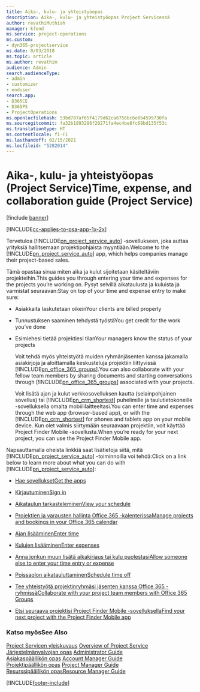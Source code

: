 ```yaml
---
title: Aika-, kulu- ja yhteistyöopas
description: Aika-, kulu- ja yhteistyöopas Project Servicessä
author: revathiMuthiah
manager: kfend
ms.service: project-operations
ms.custom:
- dyn365-projectservice
ms.date: 8/03/2018
ms.topic: article
ms.author: revathim
audience: Admin
search.audienceType:
- admin
- customizer
- enduser
search.app:
- D365CE
- D365PS
- ProjectOperations
ms.openlocfilehash: 53bd787af65f4179d62ca6756bc6e8b4599730fa
ms.sourcegitcommit: fa32b1893286f20271fa4ec4be8fc68bd135f53c
ms.translationtype: HT
ms.contentlocale: fi-FI
ms.lasthandoff: 02/15/2021
ms.locfileid: "5282014"
---
```

# <a name="time-expense-and-collaboration-guide-project-service"></a><span data-ttu-id="d5da6-103">Aika-, kulu- ja yhteistyöopas (Project Service)</span><span class="sxs-lookup"><span data-stu-id="d5da6-103">Time, expense, and collaboration guide (Project Service)</span></span>

[!include [banner](../includes/psa-now-project-operations.md)]

[!INCLUDE[cc-applies-to-psa-app-1x-2x](../includes/cc-applies-to-psa-app-1x-2x.md)]

<span data-ttu-id="d5da6-104">Tervetuloa [!INCLUDE[pn_project_service_auto](../includes/pn-project-service-auto.md)] -sovellukseen, joka auttaa yrityksiä hallitsemaan projektipohjaista myyntiään.</span><span class="sxs-lookup"><span data-stu-id="d5da6-104">Welcome to the [!INCLUDE[pn_project_service_auto](../includes/pn-project-service-auto.md)] app, which helps companies manage their project-based sales.</span></span> 
  
 <span data-ttu-id="d5da6-105">Tämä opastaa sinua miten aika ja kulut sijoitetaan käsiteltäviin projekteihin.</span><span class="sxs-lookup"><span data-stu-id="d5da6-105">This guides you through entering your time and expenses for the projects you’re working on.</span></span> <span data-ttu-id="d5da6-106">Pysyt selvillä aikataulusta ja kuluista ja varmistat seuraavan:</span><span class="sxs-lookup"><span data-stu-id="d5da6-106">Stay on top of your time and expense entry to make sure:</span></span>  
  
- <span data-ttu-id="d5da6-107">Asiakkaita laskutetaan oikein</span><span class="sxs-lookup"><span data-stu-id="d5da6-107">Your clients are billed properly</span></span>  
  
- <span data-ttu-id="d5da6-108">Tunnustuksen saaminen tehdystä työstä</span><span class="sxs-lookup"><span data-stu-id="d5da6-108">You get credit for the work you’ve done</span></span>  
  
- <span data-ttu-id="d5da6-109">Esimiehesi tietää projektiesi tilan</span><span class="sxs-lookup"><span data-stu-id="d5da6-109">Your managers know the status of your projects</span></span>  
  
  <span data-ttu-id="d5da6-110">Voit tehdä myös yhteistyötä muiden ryhmänjäsenten kanssa jakamalla asiakirjoja ja aloittamalla keskusteluja projektiin liittyvissä [!INCLUDE[pn_office_365_groups](../includes/pn-office-365-groups.md)].</span><span class="sxs-lookup"><span data-stu-id="d5da6-110">You can also collaborate with your fellow team members by sharing documents and starting conversations through [!INCLUDE[pn_office_365_groups](../includes/pn-office-365-groups.md)] associated with your projects.</span></span>  
  
  <span data-ttu-id="d5da6-111">Voit lisätä ajan ja kulut verkkosovelluksen kautta (selainpohjainen sovellus) tai [!INCLUDE[pn_crm_shortest](../includes/pn-crm-shortest.md)] puhelimille ja taulutietokoneille -sovelluksella omalta mobiililaitteeltasi.</span><span class="sxs-lookup"><span data-stu-id="d5da6-111">You can enter time and expenses through the web app (browser-based app), or with the [!INCLUDE[pn_crm_shortest](../includes/pn-crm-shortest.md)] for phones and tablets app on your mobile device.</span></span> <span data-ttu-id="d5da6-112">Kun olet valmis siirtymään seuraavaan projektiin, voit käyttää Project Finder Mobile -sovellusta.</span><span class="sxs-lookup"><span data-stu-id="d5da6-112">When you’re ready for your next project, you can use the Project Finder Mobile app.</span></span>  
  
<span data-ttu-id="d5da6-113">Napsauttamalla oheista linkkiä saat lisätietoja siitä, mitä [!INCLUDE[pn_project_service_auto](../includes/pn-project-service-auto.md)] -toiminnoilla voi tehdä:</span><span class="sxs-lookup"><span data-stu-id="d5da6-113">Click on a link below to learn more about what you can do with [!INCLUDE[pn_project_service_auto](../includes/pn-project-service-auto.md)]:</span></span>  
  
-   [<span data-ttu-id="d5da6-114">Hae sovellukset</span><span class="sxs-lookup"><span data-stu-id="d5da6-114">Get the apps</span></span>](../psa/get-apps.md)  
  
-   [<span data-ttu-id="d5da6-115">Kirjautuminen</span><span class="sxs-lookup"><span data-stu-id="d5da6-115">Sign in</span></span>](../psa/sign-in.md)  
  
-   [<span data-ttu-id="d5da6-116">Aikataulun tarkasteleminen</span><span class="sxs-lookup"><span data-stu-id="d5da6-116">View your schedule</span></span>](../psa/view-schedule.md)  
  
-   [<span data-ttu-id="d5da6-117">Projektien ja varausten hallinta Office 365 -kalenterissa</span><span class="sxs-lookup"><span data-stu-id="d5da6-117">Manage projects and bookings in your Office 365 calendar</span></span>](../psa/manage-project-bookings-office-365-calendar.md)  
  
-   [<span data-ttu-id="d5da6-118">Ajan lisääminen</span><span class="sxs-lookup"><span data-stu-id="d5da6-118">Enter time</span></span>](../psa/enter-time.md)  
  
-   [<span data-ttu-id="d5da6-119">Kulujen lisääminen</span><span class="sxs-lookup"><span data-stu-id="d5da6-119">Enter expenses</span></span>](../psa/enter-expenses.md)  
  
-   [<span data-ttu-id="d5da6-120">Anna jonkun muun lisätä aikakirjaus tai kulu puolestasi</span><span class="sxs-lookup"><span data-stu-id="d5da6-120">Allow someone else to enter your time entry or expense</span></span>](../psa/allow-someone-else-enter-time-entry-expense.md)  
  
-   [<span data-ttu-id="d5da6-121">Poissaolon aikatauluttaminen</span><span class="sxs-lookup"><span data-stu-id="d5da6-121">Schedule time off</span></span>](../psa/schedule-time-off.md)  
  
-   [<span data-ttu-id="d5da6-122">Tee yhteistyötä projektinryhmäsi jäsenten kanssa Office 365 -ryhmissä</span><span class="sxs-lookup"><span data-stu-id="d5da6-122">Collaborate with your project team members with Office 365 Groups</span></span>](../psa/collaborate-project-team-members-office-365-groups.md)  
  
-   [<span data-ttu-id="d5da6-123">Etsi seuraava projektisi Project Finder Mobile -sovelluksella</span><span class="sxs-lookup"><span data-stu-id="d5da6-123">Find your next project with the Project Finder Mobile app</span></span>](../psa/find-next-project-finder-mobile-app.md)  
  
### <a name="see-also"></a><span data-ttu-id="d5da6-124">Katso myös</span><span class="sxs-lookup"><span data-stu-id="d5da6-124">See Also</span></span>  
 <span data-ttu-id="d5da6-125">[Project Servicen yleiskuvaus](../psa/overview.md) </span><span class="sxs-lookup"><span data-stu-id="d5da6-125">[Overview of Project Service](../psa/overview.md) </span></span>  
 <span data-ttu-id="d5da6-126">[Järjestelmänvalvojan opas](../psa/admin-guide.md) </span><span class="sxs-lookup"><span data-stu-id="d5da6-126">[Administrator Guide](../psa/admin-guide.md) </span></span>  
 <span data-ttu-id="d5da6-127">[Asiakaspäällikön opas](../psa/account-manager-guide.md) </span><span class="sxs-lookup"><span data-stu-id="d5da6-127">[Account Manager Guide](../psa/account-manager-guide.md) </span></span>  
 <span data-ttu-id="d5da6-128">[Projektipäällikön opas](../psa/project-manager-guide.md) </span><span class="sxs-lookup"><span data-stu-id="d5da6-128">[Project Manager Guide](../psa/project-manager-guide.md) </span></span>  
 [<span data-ttu-id="d5da6-129">Resurssipäällikön opas</span><span class="sxs-lookup"><span data-stu-id="d5da6-129">Resource Manager Guide</span></span>](../psa/resource-manager-guide.md)   


[!INCLUDE[footer-include](../includes/footer-banner.md)]